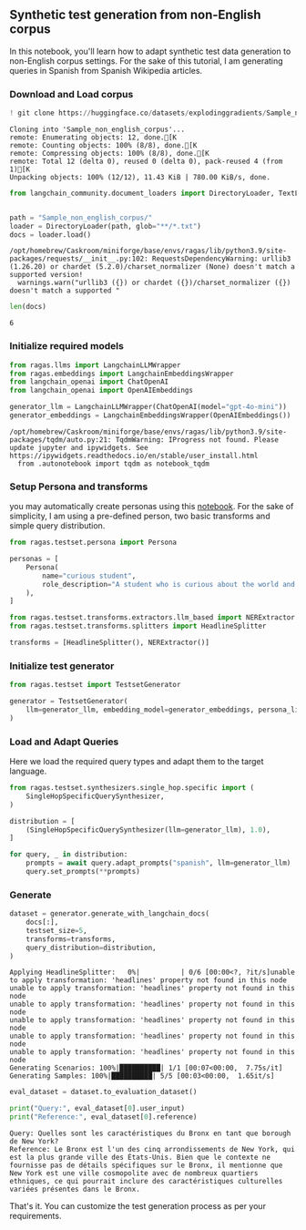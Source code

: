 ## Synthetic test generation from non-English corpus

In this notebook, you'll learn how to adapt synthetic test data generation to non-English corpus settings. For the sake of this tutorial, I am generating queries in Spanish from Spanish Wikipedia articles.

### Download and Load corpus


```python
! git clone https://huggingface.co/datasets/explodinggradients/Sample_non_english_corpus
```

    Cloning into 'Sample_non_english_corpus'...
    remote: Enumerating objects: 12, done.[K
    remote: Counting objects: 100% (8/8), done.[K
    remote: Compressing objects: 100% (8/8), done.[K
    remote: Total 12 (delta 0), reused 0 (delta 0), pack-reused 4 (from 1)[K
    Unpacking objects: 100% (12/12), 11.43 KiB | 780.00 KiB/s, done.



```python
from langchain_community.document_loaders import DirectoryLoader, TextLoader


path = "Sample_non_english_corpus/"
loader = DirectoryLoader(path, glob="**/*.txt")
docs = loader.load()
```

    /opt/homebrew/Caskroom/miniforge/base/envs/ragas/lib/python3.9/site-packages/requests/__init__.py:102: RequestsDependencyWarning: urllib3 (1.26.20) or chardet (5.2.0)/charset_normalizer (None) doesn't match a supported version!
      warnings.warn("urllib3 ({}) or chardet ({})/charset_normalizer ({}) doesn't match a supported "



```python
len(docs)
```




    6



### Initialize required models


```python
from ragas.llms import LangchainLLMWrapper
from ragas.embeddings import LangchainEmbeddingsWrapper
from langchain_openai import ChatOpenAI
from langchain_openai import OpenAIEmbeddings

generator_llm = LangchainLLMWrapper(ChatOpenAI(model="gpt-4o-mini"))
generator_embeddings = LangchainEmbeddingsWrapper(OpenAIEmbeddings())
```

    /opt/homebrew/Caskroom/miniforge/base/envs/ragas/lib/python3.9/site-packages/tqdm/auto.py:21: TqdmWarning: IProgress not found. Please update jupyter and ipywidgets. See https://ipywidgets.readthedocs.io/en/stable/user_install.html
      from .autonotebook import tqdm as notebook_tqdm


### Setup Persona and transforms
you may automatically create personas using this [notebook](./_persona_generator.md). For the sake of simplicity, I am using a pre-defined person, two basic transforms and simple query distribution.


```python
from ragas.testset.persona import Persona

personas = [
    Persona(
        name="curious student",
        role_description="A student who is curious about the world and wants to learn more about different cultures and languages",
    ),
]
```


```python
from ragas.testset.transforms.extractors.llm_based import NERExtractor
from ragas.testset.transforms.splitters import HeadlineSplitter

transforms = [HeadlineSplitter(), NERExtractor()]
```

### Initialize test generator


```python
from ragas.testset import TestsetGenerator

generator = TestsetGenerator(
    llm=generator_llm, embedding_model=generator_embeddings, persona_list=personas
)
```

### Load and Adapt Queries

Here we load the required query types and adapt them to the target language.


```python
from ragas.testset.synthesizers.single_hop.specific import (
    SingleHopSpecificQuerySynthesizer,
)

distribution = [
    (SingleHopSpecificQuerySynthesizer(llm=generator_llm), 1.0),
]

for query, _ in distribution:
    prompts = await query.adapt_prompts("spanish", llm=generator_llm)
    query.set_prompts(**prompts)
```

### Generate


```python
dataset = generator.generate_with_langchain_docs(
    docs[:],
    testset_size=5,
    transforms=transforms,
    query_distribution=distribution,
)
```

    Applying HeadlineSplitter:   0%|          | 0/6 [00:00<?, ?it/s]unable to apply transformation: 'headlines' property not found in this node
    unable to apply transformation: 'headlines' property not found in this node
    unable to apply transformation: 'headlines' property not found in this node
    unable to apply transformation: 'headlines' property not found in this node
    unable to apply transformation: 'headlines' property not found in this node
    unable to apply transformation: 'headlines' property not found in this node
    Generating Scenarios: 100%|██████████| 1/1 [00:07<00:00,  7.75s/it]
    Generating Samples: 100%|██████████| 5/5 [00:03<00:00,  1.65it/s]



```python
eval_dataset = dataset.to_evaluation_dataset()
```


```python
print("Query:", eval_dataset[0].user_input)
print("Reference:", eval_dataset[0].reference)
```

    Query: Quelles sont les caractéristiques du Bronx en tant que borough de New York?
    Reference: Le Bronx est l'un des cinq arrondissements de New York, qui est la plus grande ville des États-Unis. Bien que le contexte ne fournisse pas de détails spécifiques sur le Bronx, il mentionne que New York est une ville cosmopolite avec de nombreux quartiers ethniques, ce qui pourrait inclure des caractéristiques culturelles variées présentes dans le Bronx.


That's it. You can customize the test generation process as per your requirements.


